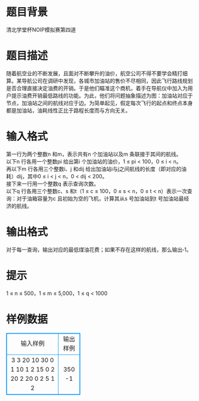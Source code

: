 # 

 
 # 题目背景 
清北学堂杯NOIP模拟赛第四道<BR> 

 
 # 题目描述 
随着航空业的不断发展，且面对不断攀升的油价，航空公司不得不要学会精打细算。某导航公司在调研中发现，各城市加油站的售价不尽相同，因此飞行路线规划是否合理直接决定油费的开销。于是他们瞄准这个商机，着手在导航仪中加入为用户提示油费开销最低路线的功能。为此，他们将问题抽象描述为图：加油站对应于节点，加油站之间的航线对应于边。为简单起见，假定每次飞行的起点和终点本身都是加油站，油耗线性正比于路程长度而与方向无关。 

 
 # 输入格式 
第一行为两个整数n&nbsp;和m，表示共有n&nbsp;个加油站以及m&nbsp;条联接于其间的航线。<BR>以下n&nbsp;行各用一个整数pi&nbsp;给出第i&nbsp;个加油站的油价，1&nbsp;≤&nbsp;pi&nbsp;&lt;&nbsp;100，0&nbsp;≤&nbsp;i&nbsp;&lt;&nbsp;n。<BR>再以下m&nbsp;行各用三个整数i、j&nbsp;和dij&nbsp;给出加油站i与j之间航线的长度（即对应的油耗）dij，其中0&nbsp;≤&nbsp;i&nbsp;&lt;&nbsp;j&nbsp;&lt;&nbsp;n，0&nbsp;&lt;&nbsp;dij&nbsp;&lt;&nbsp;200。<BR>接下来一行用一个整数q&nbsp;表示查询次数。<BR>以下q&nbsp;行各用三个整数c、s&nbsp;和t（1&nbsp;≤&nbsp;c&nbsp;≤&nbsp;100，0&nbsp;≤&nbsp;s&nbsp;&lt;&nbsp;n，0&nbsp;≤&nbsp;t&nbsp;&lt;&nbsp;n）表示一次查询：对于油箱容量为c&nbsp;且初始为空的飞机，计算其从s&nbsp;号加油站到t&nbsp;号加油站最经济的航线。<BR> 

 
 # 输出格式 
对于每一查询，输出对应的最低煤油花费；如果不存在这样的航线，那么输出‐1。 

 
 # 提示 
1&nbsp;≤&nbsp;n&nbsp;≤&nbsp;500，1&nbsp;≤&nbsp;m&nbsp;≤&nbsp;5,000，1&nbsp;≤&nbsp;q&nbsp;&lt;&nbsp;1000 
# 样例数据
<style>
        table,table tr th, table tr td { border:1px solid #0094ff; }
        table { width: 200px; min-height: 25px; line-height: 25px; text-align: center; border-collapse: collapse;}   
    </style>
<table>
	<tr>
		<td>输入样例</td>
		<td>输出样例</td>
	</tr>
<tr><td>3 3
20
10
30
0 1 10
1 2 15
0 2 20
2
20 0 2
5 1 2</td><td>350
-1</td></tr></table>

